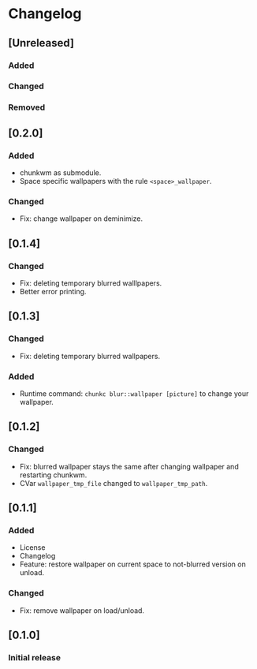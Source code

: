 # Changelog

## [Unreleased]
### Added

### Changed

### Removed

## [0.2.0]
### Added
- chunkwm as submodule.
- Space specific wallpapers with the rule `<space>_wallpaper`.

### Changed
- Fix: change wallpaper on deminimize.

## [0.1.4]
### Changed
- Fix: deleting temporary blurred walllpapers.
- Better error printing.

## [0.1.3]
### Changed
- Fix: deleting temporary blurred wallpapers.

### Added
- Runtime command: `chunkc blur::wallpaper [picture]` to change your wallpaper.

## [0.1.2]
### Changed
- Fix: blurred wallpaper stays the same after changing wallpaper and restarting chunkwm.
- CVar `wallpaper_tmp_file` changed to `wallpaper_tmp_path`.

## [0.1.1]
### Added
- License
- Changelog
- Feature: restore wallpaper on current space to not-blurred version on unload.

### Changed
- Fix: remove wallpaper on load/unload.

## [0.1.0]
### Initial release
